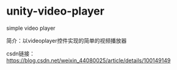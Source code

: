 # unity-video-player
simple video player

简介：以videoplayer控件实现的简单的视频播放器

csdn链接：https://blog.csdn.net/weixin_44080025/article/details/100149149
